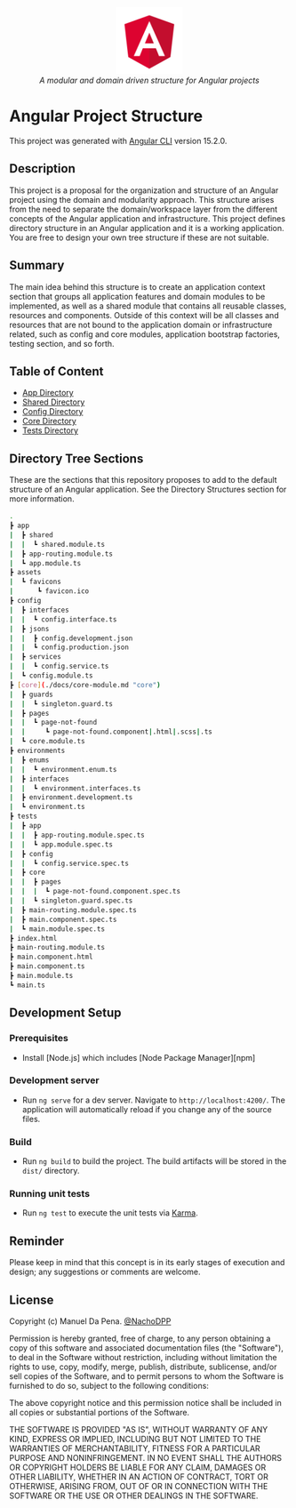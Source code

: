 <p align="center">
  <img src="./docs/images/angular.png" alt="angular-logo" width="120px" height="120px"/>
  <br>
  <i>A modular and domain driven structure for Angular projects</i>
  <br>
</p>

# Angular Project Structure

This project was generated with [Angular CLI](https://github.com/angular/angular-cli) version 15.2.0.

## Description

This project is a proposal for the organization and structure of an Angular project using the domain and modularity approach. This structure arises from the need to separate the domain/workspace layer from the different concepts of the Angular application and infrastructure. This project defines directory structure in an Angular application and it is a working application. You are free to design your own tree structure if these are not suitable. 

## Summary

The main idea behind this structure is to create an application context section that groups all application features and domain modules to be implemented, as well as a shared module that contains all reusable classes, resources and components. Outside of this context will be all classes and resources that are not bound to the application domain or infrastructure related, such as config and core modules, application bootstrap factories, testing section, and so forth.

## Table of Content

- [App Directory](./docs/app-module.md)
- [Shared Directory](./docs/shared-module.md)
- [Config Directory](./docs/config-module.md)
- [Core Directory](./docs/core-module.md)
- [Tests Directory](./docs/tests-directory.md)


## Directory Tree Sections

These are the sections that this repository proposes to add to the default structure of an Angular application. See the Directory Structures section for more information.

```bash
.
┣ app
|  ┣ shared
|  |  ┗ shared.module.ts
|  ┣ app-routing.module.ts
|  ┗ app.module.ts
┣ assets
|  ┗ favicons
|      ┗ favicon.ico
┣ config
|  ┣ interfaces
|  |  ┗ config.interface.ts
|  ┣ jsons
|  |  ┣ config.development.json
|  |  ┗ config.production.json
|  ┣ services
|  |  ┗ config.service.ts
|  ┗ config.module.ts
┣ [core](./docs/core-module.md "core")
|  ┣ guards
|  |  ┗ singleton.guard.ts
|  ┣ pages
|  |  ┗ page-not-found
|  |     ┗ page-not-found.component|.html|.scss|.ts
|  ┗ core.module.ts
┣ environments
|  ┣ enums
|  |  ┗ environment.enum.ts
|  ┣ interfaces
|  |  ┗ environment.interfaces.ts
|  ┣ environment.development.ts
|  ┗ environment.ts
┣ tests
|  ┣ app
|  |  ┣ app-routing.module.spec.ts
|  |  ┗ app.module.spec.ts
|  ┣ config
|  |  ┗ config.service.spec.ts
|  ┣ core
|  |  ┣ pages
|  |  |  ┗ page-not-found.component.spec.ts
|  |  ┗ singleton.guard.spec.ts
|  ┣ main-routing.module.spec.ts
|  ┣ main.component.spec.ts
|  ┗ main.module.spec.ts
┣ index.html
┣ main-routing.module.ts
┣ main.component.html
┣ main.component.ts
┣ main.module.ts
┗ main.ts
```

## Development Setup

### Prerequisites

- Install [Node.js] which includes [Node Package Manager][npm]

### Development server

- Run `ng serve` for a dev server. Navigate to `http://localhost:4200/`. The application will automatically reload if you change any of the source files.

### Build

- Run `ng build` to build the project. The build artifacts will be stored in the `dist/` directory.

### Running unit tests

- Run `ng test` to execute the unit tests via [Karma](https://karma-runner.github.io).

## Reminder 
Please keep in mind that this concept is in its early stages of execution and design; any suggestions or comments are welcome.

## License

Copyright (c) Manuel Da Pena. [@NachoDPP](https://github.com/NachoDPP "@NachoDPP")

Permission is hereby granted, free of charge, to any person obtaining a copy
of this software and associated documentation files (the "Software"), to deal
in the Software without restriction, including without limitation the rights
to use, copy, modify, merge, publish, distribute, sublicense, and/or sell
copies of the Software, and to permit persons to whom the Software is
furnished to do so, subject to the following conditions:

The above copyright notice and this permission notice shall be included in
all copies or substantial portions of the Software.

THE SOFTWARE IS PROVIDED "AS IS", WITHOUT WARRANTY OF ANY KIND, EXPRESS OR
IMPLIED, INCLUDING BUT NOT LIMITED TO THE WARRANTIES OF MERCHANTABILITY,
FITNESS FOR A PARTICULAR PURPOSE AND NONINFRINGEMENT. IN NO EVENT SHALL THE
AUTHORS OR COPYRIGHT HOLDERS BE LIABLE FOR ANY CLAIM, DAMAGES OR OTHER
LIABILITY, WHETHER IN AN ACTION OF CONTRACT, TORT OR OTHERWISE, ARISING FROM,
OUT OF OR IN CONNECTION WITH THE SOFTWARE OR THE USE OR OTHER DEALINGS IN
THE SOFTWARE.
